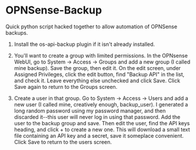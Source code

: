 # OPNSense-Backup

Quick python script hacked together to allow automation of OPNSense backups.

1. Install the os-api-backup plugin if it isn't already installed.

2. You'll want to create a group with limited permissions.  In the OPNsense WebUI, go to System -> Access -> Groups and add a new group (I called mine backup).  Save the group, then edit it.  On the edit screen, under Assigned Privileges, click the edit button, find "Backup API" in the list, and check it.  Leave everything else unchecked and click Save.  Click Save again to return to the Groups screen.

3. Create a user in that group.  Go to System -> Access -> Users and add a new user (I called mine, creatively enough, backup_user).  I generated a long random password using my password manager, and then discarded it--this user will never log in using that password.  Add the user to the backup group and save.  Then edit the user, find the API keys heading, and click + to create a new one.  This will download a small text file containing an API key and a secret, save it someplace convenient.  Click Save to return to the users screen.
